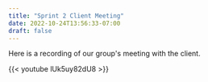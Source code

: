 ```yaml
---
title: "Sprint 2 Client Meeting"
date: 2022-10-24T13:56:33-07:00
draft: false
---
```


Here is a recording of our group's meeting with the client.

{{< youtube lUk5uy82dU8 >}}